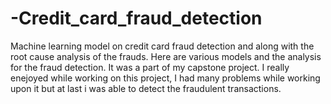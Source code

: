 # -Credit_card_fraud_detection
Machine learning model on credit card fraud detection and along with the root cause analysis of the frauds. Here are various models and the analysis for the fraud detection. It was a part of my capstone project. I really enejoyed while working on this project, I had many problems while working upon it but at last i was able to detect the fraudulent transactions.
